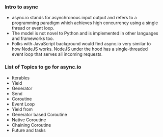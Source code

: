 ### Intro to async

- async.io stands for asynchronous input output and refers to a programming paradigm which achieves high concurrency using a single thread or event loop.
- The model is not novel to Python and is implemented in other languages and frameworks too.
- Folks with JavaScript background would find async.io very similar to how NodeJS works. NodeJS under the hood has a single-threaded event loop that serves all incoming requests.

### List of Topics to go for async.io

- Iterables
- Yield
- Generator
- Send
- Coroutine
- Event Loop
- Yield from
- Generator based Coroutine
- Native Coroutine
- Chaining Coroutine
- Future and tasks

